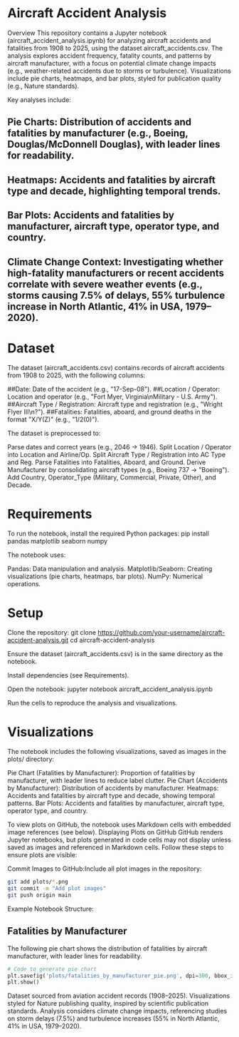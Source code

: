# Aircraft Accident Analysis
Overview
This repository contains a Jupyter notebook (aircraft_accident_analysis.ipynb) for analyzing aircraft accidents and fatalities from 1908 to 2025, using the dataset aircraft_accidents.csv. The analysis explores accident frequency, fatality counts, and patterns by aircraft manufacturer, with a focus on potential climate change impacts (e.g., weather-related accidents due to storms or turbulence). Visualizations include pie charts, heatmaps, and bar plots, styled for publication quality (e.g., Nature standards).

Key analyses include:

## Pie Charts: Distribution of accidents and fatalities by manufacturer (e.g., Boeing, Douglas/McDonnell Douglas), with leader lines for readability.
## Heatmaps: Accidents and fatalities by aircraft type and decade, highlighting temporal trends.
## Bar Plots: Accidents and fatalities by manufacturer, aircraft type, operator type, and country.
## Climate Change Context: Investigating whether high-fatality manufacturers or recent accidents correlate with severe weather events (e.g., storms causing 7.5% of delays, 55% turbulence increase in North Atlantic, 41% in USA, 1979–2020).

# Dataset
The dataset (aircraft_accidents.csv) contains records of aircraft accidents from 1908 to 2025, with the following columns:

##Date: Date of the accident (e.g., "17-Sep-08").
##Location / Operator: Location and operator (e.g., "Fort Myer, Virginia\nMilitary - U.S. Army").
##Aircraft Type / Registration: Aircraft type and registration (e.g., "Wright Flyer III\n?").
##Fatalities: Fatalities, aboard, and ground deaths in the format "X/Y(Z)" (e.g., "1/2(0)").

The dataset is preprocessed to:

Parse dates and correct years (e.g., 2046 → 1946).
Split Location / Operator into Location and Airline/Op.
Split Aircraft Type / Registration into AC Type and Reg.
Parse Fatalities into Fatalities, Aboard, and Ground.
Derive Manufacturer by consolidating aircraft types (e.g., Boeing 737 → "Boeing").
Add Country, Operator_Type (Military, Commercial, Private, Other), and Decade.

# Requirements
To run the notebook, install the required Python packages:
pip install pandas matplotlib seaborn numpy

The notebook uses:

Pandas: Data manipulation and analysis.
Matplotlib/Seaborn: Creating visualizations (pie charts, heatmaps, bar plots).
NumPy: Numerical operations.

# Setup

Clone the repository:
git clone https://github.com/your-username/aircraft-accident-analysis.git
cd aircraft-accident-analysis


Ensure the dataset (aircraft_accidents.csv) is in the same directory as the notebook.

Install dependencies (see Requirements).

Open the notebook:
jupyter notebook aircraft_accident_analysis.ipynb


Run the cells to reproduce the analysis and visualizations.


# Visualizations
The notebook includes the following visualizations, saved as images in the plots/ directory:

Pie Chart (Fatalities by Manufacturer): Proportion of fatalities by manufacturer, with leader lines to reduce label clutter.
Pie Chart (Accidents by Manufacturer): Distribution of accidents by manufacturer.
Heatmaps: Accidents and fatalities by aircraft type and decade, showing temporal patterns.
Bar Plots: Accidents and fatalities by manufacturer, aircraft type, operator type, and country.

To view plots on GitHub, the notebook uses Markdown cells with embedded image references (see below).
Displaying Plots on GitHub
GitHub renders Jupyter notebooks, but plots generated in code cells may not display unless saved as images and referenced in Markdown cells. Follow these steps to ensure plots are visible:

Commit Images to GitHub:Include all plot images in the repository:
```bash
git add plots/*.png
git commit -m "Add plot images"
git push origin main
```


Example Notebook Structure:
## Fatalities by Manufacturer
The following pie chart shows the distribution of fatalities by aircraft manufacturer, with leader lines for readability.
```python
# Code to generate pie chart
plt.savefig('plots/fatalities_by_manufacturer_pie.png', dpi=300, bbox_inches='tight', format='png')
plt.show()
```

Dataset sourced from aviation accident records (1908–2025).
Visualizations styled for Nature publishing quality, inspired by scientific publication standards.
Analysis considers climate change impacts, referencing studies on storm delays (7.5%) and turbulence increases (55% in North Atlantic, 41% in USA, 1979–2020).
